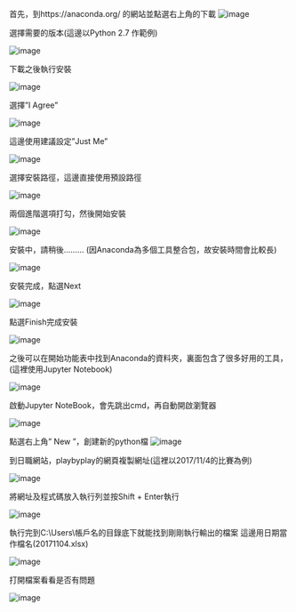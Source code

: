 首先，到https://anaconda.org/ 的網站並點選右上角的下載
 ![image](https://github.com/OreoKU/Crawler/blob/master/Image/%E4%B8%8B%E8%BC%89%E9%A0%81.png)

選擇需要的版本(這邊以Python 2.7 作範例)

![image](https://github.com/OreoKU/Crawler/blob/master/%E7%89%88%E6%9C%AC%E9%81%B8%E6%93%87.png)

下載之後執行安裝

![image](https://github.com/OreoKU/Crawler/blob/master/%E5%AE%89%E8%A3%9D1.png)

選擇”I Agree”

![image](https://github.com/OreoKU/Crawler/blob/master/%E5%AE%89%E8%A3%9D2.png)

這邊使用建議設定”Just Me”

![image](https://github.com/OreoKU/Crawler/blob/master/%E5%AE%89%E8%A3%9D3.png)
 
選擇安裝路徑，這邊直接使用預設路徑

![image](https://github.com/OreoKU/Crawler/blob/master/%E5%AE%89%E8%A3%9D4.png) 
 
兩個進階選項打勾，然後開始安裝

![image](https://github.com/OreoKU/Crawler/blob/master/%E5%AE%89%E8%A3%9D5.png)
 
安裝中，請稍後………
(因Anaconda為多個工具整合包，故安裝時間會比較長)

![image](https://github.com/OreoKU/Crawler/blob/master/%E5%AE%89%E8%A3%9D6.png)
 
安裝完成，點選Next

![image](https://github.com/OreoKU/Crawler/blob/master/%E5%AE%89%E8%A3%9D7.png)

點選Finish完成安裝

![image](https://github.com/OreoKU/Crawler/blob/master/%E5%AE%89%E8%A3%9D8.png)
 
之後可以在開始功能表中找到Anaconda的資料夾，裏面包含了很多好用的工具，(這裡使用Jupyter Notebook)

![image](https://github.com/OreoKU/Crawler/blob/master/%E9%96%8B%E5%A7%8B%E5%8A%9F%E8%83%BD%E8%A1%A8%E6%88%AA%E5%9C%96.png)

啟動Jupyter NoteBook，會先跳出cmd，再自動開啟瀏覽器

![image](https://github.com/OreoKU/Crawler/blob/master/%E7%B6%B2%E9%A0%81%E6%88%AA%E5%9C%96.png)
 
點選右上角” New ”，創建新的python檔
![image](https://github.com/OreoKU/Crawler/blob/master/Jupyter.png)

到日職網站，playbyplay的網頁複製網址(這裡以2017/11/4的比賽為例)

![image](https://github.com/OreoKU/Crawler/blob/master/%E7%B6%B2%E9%A0%81.png)
 
將網址及程式碼放入執行列並按Shift + Enter執行

![image](https://github.com/OreoKU/Crawler/blob/master/%E7%B6%B2%E9%A0%81%E6%88%AA%E5%9C%96.png)

執行完到C:\Users\帳戶名的目錄底下就能找到剛剛執行輸出的檔案
這邊用日期當作檔名(20171104.xlsx)

![image](https://github.com/OreoKU/Crawler/blob/master/%E8%B3%87%E6%96%99%E5%A4%BE%E6%88%AA%E5%9C%96.png)
 
打開檔案看看是否有問題

![image](https://github.com/OreoKU/Crawler/blob/master/xlsx.png)
